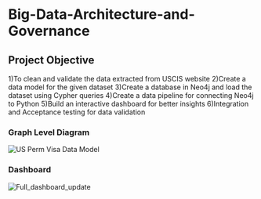 # Big-Data-Architecture-and-Governance

## Project Objective
1)To clean and validate the data extracted from USCIS website
2)Create a data model for the given dataset
3)Create a database in Neo4j and load the dataset using Cypher queries
4)Create a data pipeline for connecting Neo4j to Python
5)Build an interactive dashboard for better insights 
6)Integration and Acceptance testing for data validation


### Graph Level Diagram
![US Perm Visa Data Model](https://user-images.githubusercontent.com/55612489/116198084-8438fd80-a703-11eb-9be4-4b1ca215ff5a.png)


### Dashboard
![Full_dashboard_update](https://user-images.githubusercontent.com/55612489/116198214-b0547e80-a703-11eb-9479-4e447d4ec9fa.png)


